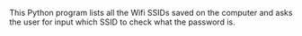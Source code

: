 This Python program lists all the Wifi SSIDs saved on the computer and asks the user for input which SSID to check what the password is. 
